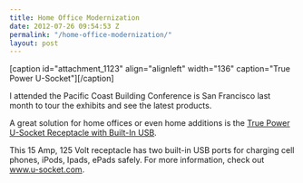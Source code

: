 ```yaml
---
title: Home Office Modernization
date: 2012-07-26 09:54:53 Z
permalink: "/home-office-modernization/"
layout: post
---
```


<div>

[caption id="attachment_1123" align="alignleft" width="136" caption="True Power U-Socket"][/caption]

I attended the Pacific Coast Building Conference is San Francisco last month to tour the exhibits and see the latest products.

</div>
<div>

A great solution for home offices or even home additions is the <a href="http://fastmac.com/usocket.php">True Power U-Socket Receptacle with Built-In USB</a>.

</div>
<div>This 15 Amp, 125 Volt receptacle has two built-in USB ports for charging cell phones, iPods, Ipads, ePads safely. For more information, check out <a href="http://www.u-socket.com">www.u-socket.com</a>.</div>
